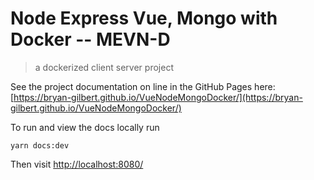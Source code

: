 # Node Express Vue, Mongo with Docker -- MEVN-D

> a dockerized client server project 

See the project documentation on line in the GitHub Pages here:
[https://bryan-gilbert.github.io/VueNodeMongoDocker/](https://bryan-gilbert.github.io/VueNodeMongoDocker/)


To run and view the docs locally run
```
yarn docs:dev
```

Then visit  [http://localhost:8080/](http://localhost:8080/)
